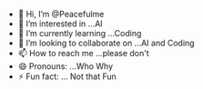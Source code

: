 - 👋 Hi, I’m @Peacefulme
- 👀 I’m interested in ...AI
- 🌱 I’m currently learning ...Coding
- 💞️ I’m looking to collaborate on ...AI and Coding
- 📫 How to reach me ...please don't
- 😄 Pronouns: ...Who Why
- ⚡ Fun fact: ... Not that Fun

<!---
Peacefulme/Peacefulme is a ✨ special ✨ repository because its `README.md` (this file) appears on your GitHub profile.
You can click the Preview link to take a look at your changes.
--->
